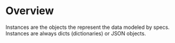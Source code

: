 # Overview

Instances are the objects the represent the data modeled
by specs. Instances are always dicts (dictionaries) or
JSON objects.
